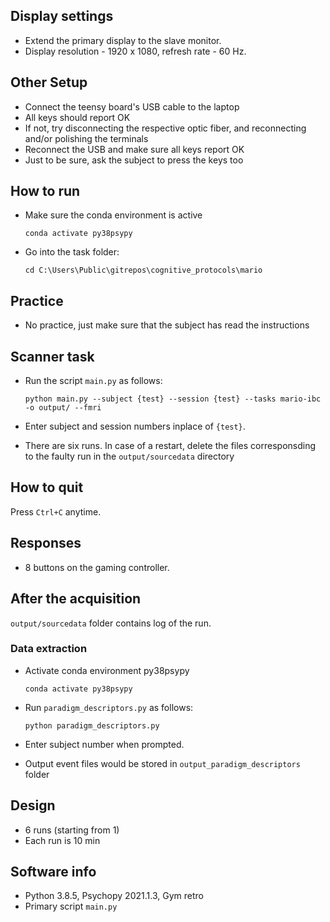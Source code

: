 ## Display settings

* Extend the primary display to the slave monitor.
* Display resolution - 1920 x 1080, refresh rate - 60 Hz.

## Other Setup

* Connect the teensy board's USB cable to the laptop
* All keys should report OK
* If not, try disconnecting the respective optic fiber, and reconnecting and/or polishing the terminals
* Reconnect the USB and make sure all keys report OK
* Just to be sure, ask the subject to press the keys too

## How to run

* Make sure the conda environment is active
	
	```
	conda activate py38psypy
	```

* Go into the task folder:
	
	```
	cd C:\Users\Public\gitrepos\cognitive_protocols\mario
	```

## Practice

* No practice, just make sure that the subject has read the instructions

## Scanner task

* Run the script `main.py` as follows:
	
	```
	python main.py --subject {test} --session {test} --tasks mario-ibc -o output/ --fmri
	```

* Enter subject and session numbers inplace of `{test}`.
* There are six runs. In case of a restart, delete the files corresponsding to the faulty run in the `output/sourcedata` directory

## How to quit

Press `Ctrl+C` anytime.

## Responses

* 8 buttons on the gaming controller.

## After the acquisition

`output/sourcedata` folder contains log of the run.  

### Data extraction

* Activate conda environment py38psypy 
	
	```
    conda activate py38psypy
	```

* Run `paradigm_descriptors.py` as follows:

	```
    python paradigm_descriptors.py
	```

* Enter subject number when prompted.

* Output event files would be stored in `output_paradigm_descriptors` folder

## Design

* 6 runs (starting from 1)
* Each run is 10 min 

## Software info

* Python 3.8.5, Psychopy 2021.1.3, Gym retro
* Primary script `main.py`
